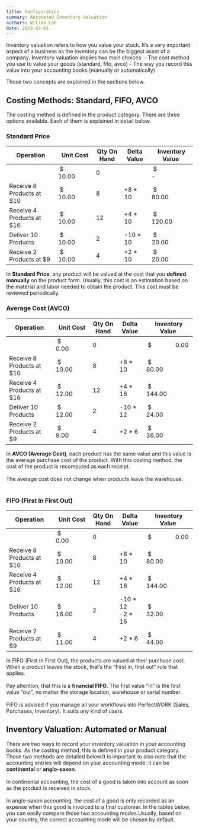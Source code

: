 ```yaml
---
title: Configuration
summary: Automated Inventory Valuation
authors: Wilson Loh
date: 2023-07-01
---
```


Inventory valuation refers to how you value your stock. It’s a very important aspect of a business as the inventory can be the biggest asset of a company. Inventory valuation implies two main choices:
    - The cost method you use to value your goods (standard, fifo, avco)
    - The way you record this value into your accounting books (manually or automatically)

Those two concepts are explained in the sections below.

## Costing Methods: Standard, FIFO, AVCO
The costing method is defined in the product category. There are three options available. Each of them is explained in detail below.

### Standard Price

| Operation                 |  Unit Cost            | Qty On Hand | Delta Value  |  Inventory Value       |
| ------------------------- | --------------------- | ----------- | -----------  | ---------------------- |
|                           |  $              10.00 | 0           |              |  $                   - |
| Receive 8 Products at $10 |  $              10.00 | 8           | +8 \* 10     |  $              80.00  |
| Receive 4 Products at $16 |  $              10.00 | 12          | +4 \* 10     |  $            120.00   |
| Deliver 10 Products       |  $              10.00 | 2           | -10 \* 10    |  $              20.00  |
| Receive 2 Products at $9  |  $              10.00 | 4           | +2 \* 10     |  $              20.00  |
    
In **Standard Price**, any product will be valued at the cost that you __defined manually__ on the product form. Usually, this cost is an estimation based on the material and labor needed to obtain the product. This cost must be reviewed periodically.

### Average Cost (AVCO)

| Operation                 |  Unit Cost            | Qty On Hand | Delta Value  |  Inventory Value       |
| ------------------------- | --------------------- | ----------- | -----------  | ---------------------- |
|                           |  $               0.00 | 0           |              |  $               0.00  |
| Receive 8 Products at $10 |  $              10.00 | 8           | +8 \* 10     |  $              80.00  |
| Receive 4 Products at $16 |  $              12.00 | 12          | +4 \* 16     |  $             144.00  |
| Deliver 10 Products       |  $              12.00 | 2           | -10 \* 12    |  $              24.00  |
| Receive 2 Products at $9  |  $               9.00 | 4           | +2 \* 6      |  $              36.00  |
    
In **AVCO (Average Cost)**, each product has the same value and this value is the average purchase cost of the product. With this costing method, the cost of the product is recomputed as each receipt.
<br/><br/>
The average cost does not change when products leave the warehouse.
<br/><br/>

### FIFO (First In First Out)

| Operation                 |  Unit Cost            | Qty On Hand | Delta Value  |  Inventory Value       |
| ------------------------- | --------------------- | ----------- | -----------  | ---------------------- |
|                           |  $               0.00 | 0           |              |  $               0.00  |
| Receive 8 Products at $10 |  $              10.00 | 8           | +8 \* 10     |  $              80.00  |
| Receive 4 Products at $16 |  $              12.00 | 12          | +4 \* 16     |  $             144.00  |
| Deliver 10 Products       |  $              16.00 | 2           | -10 \* 12 <br /> -2 \* 16   |  $              32.00  |
| Receive 2 Products at $9  |  $              11.00 | 4           | +2 \* 6      |  $              44.00  |
    
In FIFO (First In First Out), the products are valued at their purchase cost. When a product leaves the stock, that’s the “First in, first out” rule that applies.
<br /><br />
Pay attention, that this is a __financial FIFO__. The first value “in” is the first value “out”, no matter the storage location, warehouse or serial number.
<br /><br />
FIFO is advised if you manage all your workflows into PerfectWORK (Sales, Purchases, Inventory). It suits any kind of users.

## Inventory Valuation: Automated or Manual
There are two ways to record your inventory valuation in your accounting books. As the costing method, this is defined in your product category. Those two methods are detailed below.It is important to also note that the accounting entries will depend on your accounting mode: it can be **continental** or **anglo-saxon**. 
<br /><br />
In continental accounting, the cost of a good is taken into account as soon as the product is received in stock. 
<br /><br />
In anglo-saxon accounting, the cost of a good is only recorded as an expense when this good is invoiced to a final customer. In the tables below, you can easily compare those two accounting modes.Usually, based on your country, the correct accounting mode will be chosen by default.


